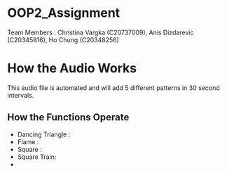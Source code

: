 # OOP2_Assignment

Team Members : Christina Vargka (C20737009), Anis Dizdarevic (C20345816), Ho Chung (C20348256)

# How the Audio Works

This audio file is automated and will add 5 different patterns in 30 second intervals. 

## How the Functions Operate

- Dancing Triangle : 
- Flame : 
- Square : 
- Square Train: 
- 
